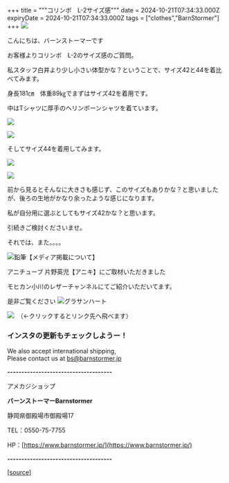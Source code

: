 +++
title = """コリンボ　L-2サイズ感"""
date = 2024-10-21T07:34:33.000Z
expiryDate = 2024-10-21T07:34:33.000Z
tags = ["clothes","BarnStormer"]
+++
[![](https://stat.ameba.jp/user_images/20231023/16/barnstormer-go/b2/03/p/o0420015015354743273.png)](https://ameblo.jp/barnstormer-go/entry-12825670498.html)

こんにちは、バーンストーマーです

お客様よりコリンボ　L-2のサイズ感のご質問。

私スタッフ白井より少し小さい体型かな？ということで、サイズ42と44を着比べてみます。

身長181㎝　体重89㎏でまずはサイズ42を着用です。

中はTシャツに厚手のヘリンボーンシャツを着ています。

[![](https://stat.ameba.jp/user_images/20241021/16/barnstormer-go/89/ef/j/o0466070015500588092.jpg)](https://stat.ameba.jp/user_images/20241021/16/barnstormer-go/89/ef/j/o0466070015500588092.jpg)

[![](https://stat.ameba.jp/user_images/20241021/16/barnstormer-go/86/b1/j/o0466070015500588094.jpg)](https://stat.ameba.jp/user_images/20241021/16/barnstormer-go/86/b1/j/o0466070015500588094.jpg)

そしてサイズ44を着用してみます。

[![](https://stat.ameba.jp/user_images/20241021/16/barnstormer-go/8a/f9/j/o0466070015500588095.jpg)](https://stat.ameba.jp/user_images/20241021/16/barnstormer-go/8a/f9/j/o0466070015500588095.jpg)

[![](https://stat.ameba.jp/user_images/20241021/16/barnstormer-go/e1/67/j/o0466070015500588098.jpg)](https://stat.ameba.jp/user_images/20241021/16/barnstormer-go/e1/67/j/o0466070015500588098.jpg)

前から見るとそんなに大きさも感じず、このサイズもありかな？と思いましたが、後ろの生地がかなり余ったような感じになります。

私が自分用に選ぶとしてもサイズ42かな？と思います。

引続きご検討くださいませ。

それでは、また。。。。

![鉛筆](https://stat100.ameba.jp/blog/ucs/img/char/char3/519.png)【メディア掲載について】

アニチューブ 片野英児【アニキ】にご取材いただきました

モヒカン小川のレザーチャンネルにてご紹介いただいてます。

是非ご覧ください ![グラサンハート](https://stat100.ameba.jp/blog/ucs/img/char/char3/148.png)

[![](https://stat.ameba.jp/user_images/20230412/16/barnstormer-go/6a/23/p/o0108010815269242493.png)](https://www.instagram.com/barnstormer_daily/)　（←クリックするとリンク先へ飛べます）

### インスタの更新もチェックしようー！

We also accept international shipping,  
Please contact us at bs@barnstormer.jp

**\-------------------------------------**

アメカジショップ

**バーンストーマーBarnstormer**

静岡県御殿場市御殿場17

TEL：0550-75-7755

HP：[https://www.barnstormer.jp/](https://www.barnstormer.jp/)

**\-------------------------------------**

[[source]](https://ameblo.jp/barnstormer-go/entry-12872098632.html)
